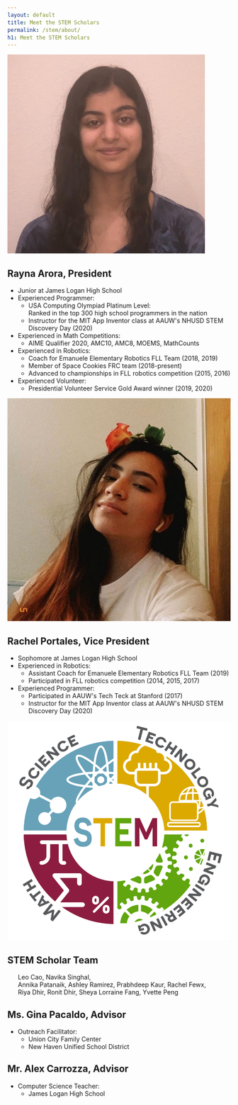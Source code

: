 ```yaml
---
layout: default
title: Meet the STEM Scholars
permalink: /stem/about/
h1: Meet the STEM Scholars
---
```


<sectionpd>
  <img class="sectionpdPicture" src="/images/Rayna.jpg">
<div class="sectionpdContent">

<h2> Rayna Arora, President </h2>
<ul class="aboutl1"> 
<li> Junior at James Logan High School </li>
<li> Experienced Programmer: 
  <ul class="aboutl2">
  <li> USA Computing Olympiad Platinum Level: <br> Ranked in the top 300 high school programmers in the nation </li> 
  <li> Instructor for the MIT App Inventor class at AAUW's NHUSD STEM Discovery Day (2020) </li>
  </ul> </li>
<li> Experienced in Math Competitions:
  <ul class="aboutl2"> 
  <li> AIME Qualifier 2020, AMC10, AMC8, MOEMS, MathCounts </li>
  </ul> </li>
<li> Experienced in Robotics:
  <ul class="aboutl2">
  <li> Coach for Emanuele Elementary Robotics FLL Team (2018, 2019) </li>
  <li> Member of Space Cookies FRC team (2018-present) </li>
  <li> Advanced to championships in FLL robotics competition (2015, 2016) </li>
  </ul> </li>
<li> Experienced Volunteer: 
  <ul class="aboutl2"> 
  <li> Presidential Volunteer Service Gold Award winner (2019, 2020) </li> 
  </ul> </li> 
</ul>
</div>
</sectionpd>


<sectionpd>
    <img class="sectionpdPicture" src="/images/Rachel.jpg">
<div class="sectionpdContent">
    <h2> Rachel Portales, Vice President </h2>

<ul class="aboutl1"> 
<li> Sophomore at James Logan High School </li>
<li> Experienced in Robotics:
  <ul class="aboutl2"> 
  <li> Assistant Coach for Emanuele Elementary Robotics FLL Team (2019) </li>
  <li> Participated in FLL robotics competition (2014, 2015, 2017) </li>
  </ul> </li>
<li> Experienced Programmer: 
  <ul class="aboutl2"> 
  <li> Participated in AAUW's Tech Teck at Stanford (2017) </li>
  <li> Instructor for the MIT App Inventor class at AAUW's NHUSD STEM Discovery Day (2020) </li>
</ul> </li> 
</ul>  
</div>
</sectionpd>


<sectionpd>
    <img class="sectionpdPicture" src="/images/STEMlogo.png">
<div class="sectionpdContent">

<h2> STEM Scholar Team </h2>
<ul class="aboutl1"> Leo Cao, Navika Singhal, <br>
Annika Patanaik, Ashley Ramirez, Prabhdeep Kaur, Rachel Fewx, <br>
Riya Dhir, Ronit Dhir, Sheya Lorraine Fang, Yvette Peng</ul>

<h2> Ms. Gina Pacaldo, Advisor </h2>
<ul class="aboutl1"> 
<li> Outreach Facilitator:
  <ul class="aboutl2"> 
  <li> Union City Family Center  </li>
  <li> New Haven Unified School District </li>
</ul> </li> </ul>

<h2> Mr. Alex Carrozza, Advisor </h2>
<ul class="aboutl1"> 
<li> Computer Science Teacher: 
  <ul class="aboutl2">
  <li> James Logan High School </li>
</ul> </li> </ul>

</div>
</sectionpd>
